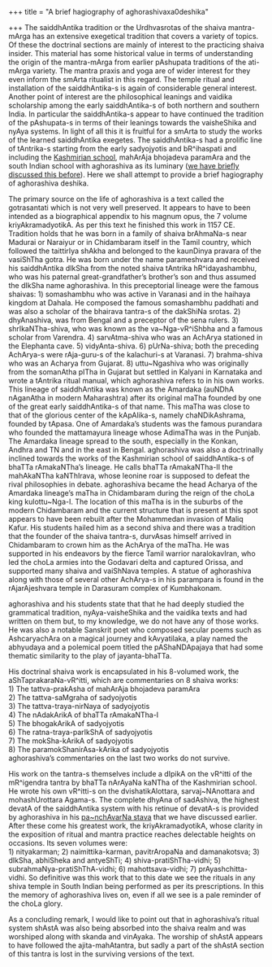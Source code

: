 +++
title = "A brief hagiography of aghorashivaxa0deshika"

+++
The saiddhAntika tradition or the Urdhvasrotas of the shaiva
mantra-mArga has an extensive exegetical tradition that covers a variety
of topics. Of these the doctrinal sections are mainly of interest to the
practicing shaiva insider. This material has some historical value in
terms of understanding the origin of the mantra-mArga from earlier
pAshupata traditions of the ati-mArga variety. The mantra praxis and
yoga are of wider interest for they even inform the smArta ritualist in
this regard. The temple ritual and installation of the saiddhAntika-s is
again of considerable general interest. Another point of interest are
the philosophical leanings and vaidika scholarship among the early
saiddhAntika-s of both northern and southern India. In particular the
saiddhAntika-s appear to have continued the tradition of the pAshupata-s
in terms of their leanings towards the vaisheShika and nyAya systems. In
light of all this it is fruitful for a smArta to study the works of the
learned saiddhAntika exegetes. The saiddhAntika-s had a prolific line of
tAntrika-s starting from the early sadyojyotis and bR^ihaspati and
including the [Kashmirian
school](https://manasataramgini.wordpress.com/2008/02/08/the-kalatman-mandala-at-angkor-wat/),
mahArAja bhojadeva paramAra and the south Indian school with aghorashiva
as its luminary ([we have briefly discussed this
before](https://manasataramgini.wordpress.com/2007/09/24/the-saiddhantika-s-and-the-kaumara-s/)).
Here we shall attempt to provide a brief hagiography of aghorashiva
deshika.

The primary source on the life of aghorashiva is a text called the
gotrasantati which is not very well preserved. It appears to have to
been intended as a biographical appendix to his magnum opus, the 7
volume kriyAkramadyotikA. As per this text he finished this work in 1157
CE. Tradition holds that he was born in a family of shaiva brAhmaNa-s
near Madurai or Naraiyur or in Chidambaram itself in the Tamil country,
which followed the taittirIya shAkha and belonged to the kaunDinya
pravara of the vasiShTha gotra. He was born under the name parameshvara
and received his saiddhAntika dIkSha from the noted shaiva tAntrika
hR^idayashambhu, who was his paternal great-grandfather’s brother’s son
and thus assumed the dIkSha name aghorashiva. In this preceptorial
lineage were the famous shaivas: 1) somashambhu who was active in
Varanasi and in the haihaya kingdom at Dahala. He composed the famous
somashambhu paddhati and was also a scholar of the bhairava tantra-s of
the dakShiNa srotas. 2) dhyAnashiva, was from Bengal and a preceptor of
the sena rulers. 3) shrIkaNTha-shiva, who was known as the
va\~Nga-vR^iShbha and a famous scholar from Varendra. 4) sarvAtma-shiva
who was an AchArya stationed in the Elephanta cave. 5) vidyAnta-shiva.
6) pUrNa-shiva; both the preceding AchArya-s were rAja-guru-s of the
kalachuri-s at Varanasi. 7) brahma-shiva who was an Acharya from
Gujarat. 8) uttu\~Ngashiva who was originally from the somanAtha pITha
in Gujarat but settled in Kalyani in Karnataka and wrote a tAntrika
ritual manual, which aghorashiva refers to in his own works. This
lineage of saiddhAntika was known as the Amardaka (auNDhA nAganAtha in
modern Maharashtra) after its original maTha founded by one of the great
early saiddhAntika-s of that name. This maTha was close to that of the
glorious center of the kApAlika-s, namely chaNDikAshrama, founded by
tApasa. One of Amardaka’s students was the famous purandara who founded
the mattamayura lineage whose AdimaTha was in the Punjab. The Amardaka
lineage spread to the south, especially in the Konkan, Andhra and TN and
in the east in Bengal. aghorashiva was also a doctrinally inclined
towards the works of the Kashmirian school of saiddhAntika-s of bhaTTa
rAmakaNTha’s lineage. He calls bhaTTa rAmakaNTha-II the mahAkaNTha
kaNThIrava, whose leonine roar is supposed to defeat the rival
philosophies in debate. aghorashiva became the head Acharya of the
Amardaka lineage’s maTha in Chidambaram during the reign of the choLa
king kulottu\~Nga-I. The location of this maTha is in the suburbs of the
modern Chidambaram and the current structure that is present at this
spot appears to have been rebuilt after the Mohammedan invasion of Maliq
Kafur. His students hailed him as a second shiva and there was a
tradition that the founder of the shaiva tantra-s, durvAsas himself
arrived in Chidambaram to crown him as the AchArya of the maTha. He was
supported in his endeavors by the fierce Tamil warrior naralokavIran,
who led the choLa armies into the Godavari delta and captured Orissa,
and supported many shaiva and vaiShNava temples. A statue of aghorashiva
along with those of several other AchArya-s in his parampara is found in
the rAjarAjeshvara temple in Darasuram complex of Kumbhakonam.

aghorashiva and his students state that that he had deeply studied the
grammatical tradition, nyAya-vaisheShika and the vaidika texts and had
written on them but, to my knowledge, we do not have any of those works.
He was also a notable Sanskrit poet who composed secular poems such as
AshcaryachAra on a magical journey and kAvyatilaka, a play named the
abhyudaya and a polemical poem titled the pAShaNDApajaya that had some
thematic similarity to the play of jayanta-bhaTTa.

His doctrinal shaiva work is encapsulated in his 8-volumed work, the
aShTaprakaraNa-vR^itti, which are commentaries on 8 shaiva works:  
1\) The tattva-prakAsha of mahArAja bhojadeva paramAra  
2\) The tattva-saMgraha of sadyojyotis  
3\) The tattva-traya-nirNaya of sadyojyotis  
4\) The nAdakArikA of bhaTTa rAmakaNTha-I  
5\) The bhogakArikA of sadyojyotis  
6\) The ratna-traya-parIkShA of sadyojyotis  
7\) The mokSha-kArikA of sadyojyotis  
8\) The paramokShanirAsa-kArika of sadyojyotis  
aghorashiva’s commentaries on the last two works do not survive.

His work on the tantra-s themselves include a dIpikA on the vR^itti of
the mR^igendra tantra by bhaTTa nArAyaNa kaNTha of the Kashmirian
school. He wrote his own vR^itti-s on the dvishatikAlottara,
sarvaj\~NAnottara and mohashUrottara Agama-s. The complete dhyAna of
sadAshiva, the highest devatA of the saiddhAntika system with his
retinue of devatA-s is provided by aghorashiva in his [pa\~nchAvarNa
stava](https://manasataramgini.wordpress.com/2008/02/26/the-panchavarna-stava/)
that we have discussed earlier. After these come his greatest work, the
kriyAkramadyotikA, whose clarity in the exposition of ritual and mantra
practice reaches delectable heights on occasions. Its seven volumes
were:  
1\) nityakarman; 2) naimittika-karman, pavitrAropaNa and damanakotsva;
3) dIkSha, abhiSheka and antyeShTi; 4) shiva-pratiShTha-vidhi; 5)
subrahmaNya-pratiShThA-vidhi; 6) mahottsava-vidhi; 7)
prAyashchitta-vidhi. So definitive was this work that to this date we
see the rituals in any shiva temple in South Indian being performed as
per its prescriptions. In this the memory of aghorashiva lives on, even
if all we see is a pale reminder of the choLa glory.

As a concluding remark, I would like to point out that in aghorashiva’s
ritual system shAstA was also being absorbed into the shaiva realm and
was worshiped along with skanda and vinAyaka. The worship of shAstA
appears to have followed the ajita-mahAtantra, but sadly a part of the
shAstA section of this tantra is lost in the surviving versions of the
text.
